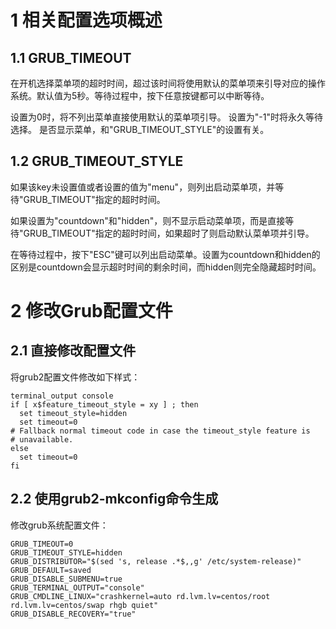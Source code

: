 
# 1 相关配置选项概述

## 1.1 GRUB\_TIMEOUT

在开机选择菜单项的超时时间，超过该时间将使用默认的菜单项来引导对应的操作系统。默认值为5秒。等待过程中，按下任意按键都可以中断等待。

设置为0时，将不列出菜单直接使用默认的菜单项引导。
设置为"-1"时将永久等待选择。
是否显示菜单，和"GRUB\_TIMEOUT\_STYLE"的设置有关。

## 1.2 GRUB\_TIMEOUT\_STYLE

如果该key未设置值或者设置的值为"menu"，则列出启动菜单项，并等待"GRUB\_TIMEOUT"指定的超时时间。

如果设置为"countdown"和"hidden"，则不显示启动菜单项，而是直接等待"GRUB\_TIMEOUT"指定的超时时间，如果超时了则启动默认菜单项并引导。

在等待过程中，按下"ESC"键可以列出启动菜单。设置为countdown和hidden的区别是countdown会显示超时时间的剩余时间，而hidden则完全隐藏超时时间。

# 2 修改Grub配置文件

## 2.1 直接修改配置文件

将grub2配置文件修改如下样式：

```
terminal_output console
if [ x$feature_timeout_style = xy ] ; then
  set timeout_style=hidden
  set timeout=0
# Fallback normal timeout code in case the timeout_style feature is
# unavailable.
else
  set timeout=0
fi
```

## 2.2 使用grub2\-mkconfig命令生成

修改grub系统配置文件：

```
GRUB_TIMEOUT=0
GRUB_TIMEOUT_STYLE=hidden
GRUB_DISTRIBUTOR="$(sed 's, release .*$,,g' /etc/system-release)"
GRUB_DEFAULT=saved
GRUB_DISABLE_SUBMENU=true
GRUB_TERMINAL_OUTPUT="console"
GRUB_CMDLINE_LINUX="crashkernel=auto rd.lvm.lv=centos/root rd.lvm.lv=centos/swap rhgb quiet"
GRUB_DISABLE_RECOVERY="true"
```